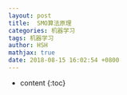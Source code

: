 ```yaml
---
layout: post
title:  SMO算法原理
categories: 机器学习
tags: 机器学习
author: HSH
mathjax: true
date: 2018-08-15 16:02:54 +0800
---
```


* content
{:toc}
